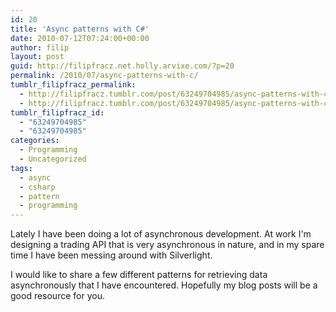 ```yaml
---
id: 20
title: 'Async patterns with C#'
date: 2010-07-12T07:24:00+00:00
author: filip
layout: post
guid: http://filipfracz.net.holly.arvixe.com/?p=20
permalink: /2010/07/async-patterns-with-c/
tumblr_filipfracz_permalink:
  - http://filipfracz.tumblr.com/post/63249704985/async-patterns-with-c
  - http://filipfracz.tumblr.com/post/63249704985/async-patterns-with-c
tumblr_filipfracz_id:
  - "63249704985"
  - "63249704985"
categories:
  - Programming
  - Uncategorized
tags:
  - async
  - csharp
  - pattern
  - programming
---
```

Lately I have been doing a lot of asynchronous development. At work I'm designing a trading API that is very asynchronous in nature, and in my spare time I have been messing around with Silverlight.

I would like to share a few different patterns for retrieving data asynchronously that I have encountered. Hopefully my blog posts will be a good resource for you.